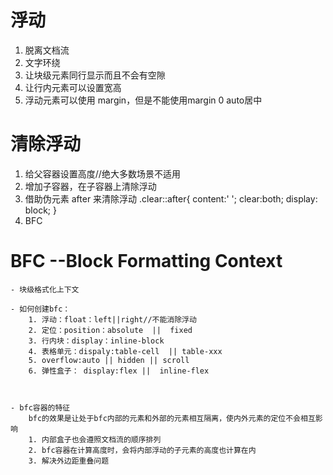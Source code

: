 # 浮动
1. 脱离文档流
2. 文字环绕
3. 让块级元素同行显示而且不会有空隙
4. 让行内元素可以设置宽高
5. 浮动元素可以使用 margin，但是不能使用margin 0 auto居中


# 清除浮动
1. 给父容器设置高度//绝大多数场景不适用
2. 增加子容器，在子容器上清除浮动
3. 借助伪元素 after 来清除浮动
    .clear::after{
            content:' ';
            clear:both;
            display: block;
        }
4. BFC

# BFC --Block Formatting Context
    - 块级格式化上下文

    - 如何创建bfc：
        1. 浮动：float：left||right//不能消除浮动
        2. 定位：position：absolute  ||  fixed
        3. 行内块：display：inline-block
        4. 表格单元：dispaly:table-cell  || table-xxx
        5. overflow:auto || hidden || scroll
        6. 弹性盒子： display:flex ||  inline-flex



    - bfc容器的特征
        bfc的效果是让处于bfc内部的元素和外部的元素相互隔离，使内外元素的定位不会相互影响
        1. 内部盒子也会遵照文档流的顺序排列
        2. bfc容器在计算高度时，会将内部浮动的子元素的高度也计算在内
        3. 解决外边距重叠问题